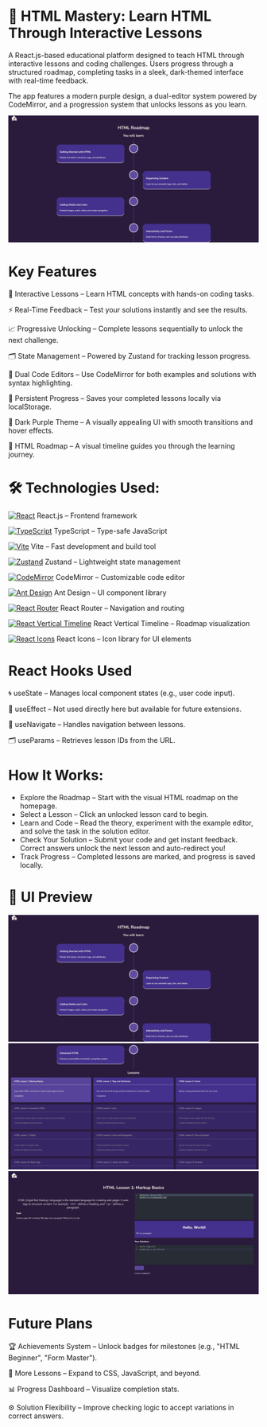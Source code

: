 # 🌌 HTML Mastery: Learn HTML Through Interactive Lessons
A React.js-based educational platform designed to teach HTML through interactive lessons and coding challenges. Users progress through a structured roadmap, completing tasks in a sleek, dark-themed interface with real-time feedback.

The app features a modern purple design, a dual-editor system powered by CodeMirror, and a progression system that unlocks lessons as you learn.

![Html Lessons Screenshot](https://raw.githubusercontent.com/trenches022/react-html-lessons/main/src/assets/html-lessons.png)

#  Key Features

🎯 Interactive Lessons – Learn HTML concepts with hands-on coding tasks.

⚡ Real-Time Feedback – Test your solutions instantly and see the results.

📈 Progressive Unlocking – Complete lessons sequentially to unlock the next challenge.

🗂 State Management – Powered by Zustand for tracking lesson progress.

📝 Dual Code Editors – Use CodeMirror for both examples and solutions with syntax highlighting.

💾 Persistent Progress – Saves your completed lessons locally via localStorage.

🎨 Dark Purple Theme – A visually appealing UI with smooth transitions and hover effects.

🧭 HTML Roadmap – A visual timeline guides you through the learning journey.

# 🛠 Technologies Used:

<a href="https://reactjs.org/" target="_blank"><img src="https://raw.githubusercontent.com/danielcranney/readme-generator/main/public/icons/skills/react-colored.svg" width="23" height="23" alt="React" /></a> React.js – Frontend framework

<a href="https://www.typescriptlang.org/" target="_blank"><img src="https://raw.githubusercontent.com/danielcranney/readme-generator/main/public/icons/skills/typescript-colored.svg" width="23" height="23" alt="TypeScript" /></a> TypeScript – Type-safe JavaScript

<a href="https://vitejs.dev/" target="_blank"><img src="https://raw.githubusercontent.com/danielcranney/readme-generator/main/public/icons/skills/vite-colored.svg" width="23" height="23" alt="Vite" /></a> Vite – Fast development and build tool

<a href="https://docs.pmnd.rs/zustand/getting-started/introduction" target="_blank"><img src="https://raw.githubusercontent.com/danielcranney/readme-generator/main/public/icons/skills/react-colored.svg" width="23" height="23" alt="Zustand" /></a> Zustand – Lightweight state management

<a href="https://codemirror.net/" target="_blank"><img src="https://codemirror.net/doc/logo.svg" width="23" height="23" alt="CodeMirror" /></a> CodeMirror – Customizable code editor

<a href="https://ant.design/" target="_blank"><img src="https://gw.alipayobjects.com/zos/rmsportal/KDpgvguMpGfqaHPjicRK.svg" width="23" height="23" alt="Ant Design" /></a> Ant Design – UI component library

<a href="https://reactrouter.com/" target="_blank"><img src="https://reactrouter.com/favicon.ico" width="23" height="23" alt="React Router" /></a> React Router – Navigation and routing

<a href="https://react-vertical-timeline-component.netlify.app/" target="_blank"><img src="https://raw.githubusercontent.com/danielcranney/readme-generator/main/public/icons/skills/react-colored.svg" width="23" height="23" alt="React Vertical Timeline" /></a> React Vertical Timeline – Roadmap visualization

<a href="https://react-icons.github.io/react-icons/" target="_blank"><img src="https://raw.githubusercontent.com/danielcranney/readme-generator/main/public/icons/skills/react-colored.svg" width="23" height="23" alt="React Icons" /></a> React Icons – Icon library for UI elements

# React Hooks Used

🌀 useState – Manages local component states (e.g., user code input).

🔄 useEffect – Not used directly here but available for future extensions.

🧭 useNavigate – Handles navigation between lessons.

🗂 useParams – Retrieves lesson IDs from the URL.

# How It Works:

* Explore the Roadmap – Start with the visual HTML roadmap on the homepage.
* Select a Lesson – Click an unlocked lesson card to begin.
* Learn and Code – Read the theory, experiment with the example editor, and solve the task in the solution editor.
* Check Your Solution – Submit your code and get instant feedback. Correct answers unlock the next lesson and auto-redirect you!
* Track Progress – Completed lessons are marked, and progress is saved locally.

# 🎨 UI Preview

![Html Lessons Screenshot](https://raw.githubusercontent.com/trenches022/react-html-lessons/main/src/assets/html-lessons.png)
![Html Lessons Screenshot](https://raw.githubusercontent.com/trenches022/react-html-lessons/main/src/assets/html-lessons1.png)
![Html Lessons Screenshot](https://raw.githubusercontent.com/trenches022/react-html-lessons/main/src/assets/html-lessons2.png)

# Future Plans

🏆 Achievements System – Unlock badges for milestones (e.g., "HTML Beginner", "Form Master").

📖 More Lessons – Expand to CSS, JavaScript, and beyond.

📊 Progress Dashboard – Visualize completion stats.

⚙️ Solution Flexibility – Improve checking logic to accept variations in correct answers.
